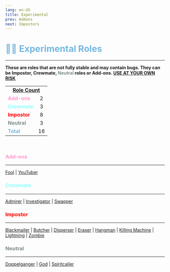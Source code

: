 ```yaml
---
lang: en-US
title: Experimental
prev: Addons
next: Impostors
---
```


# <font color=#76b8e0>👨‍🔬 <b>Experimental Roles</b></font>
---
<b>These are roles that are not fully stable and may contain bugs. They can be Impostor, Crewmate, <font color=#7f8c8d>Neutral</font> roles or Add-ons. <u>USE AT YOUR OWN RISK</u></b>

<table>
<tr>
<td colspan="2" align="center"><b><u>Role Count</u></b></td>
</tr>

<tr>
<td><font color=#ff9ace><b>Add-ons</b></font></td>
<td align="center">2</td>
</tr>

<tr>
<td><font color=#8cffff><b>Crewmate</b></font> </td>
<td align="center">3</td>
</tr>

<tr>
<td><font color=red><b>Impostor</b></font></td>
<td align="center">8</td>
</tr>

<tr>
<td><font color=#7c8c8d><b>Neutral</b></font></td>
<td align="center">3</td>
</tr>

<tr>
<td><font color=#76b8e0><b>Total</b></font></td>
<td align="center">16</td>
</tr>

</table>
<br>

### <font color=#ff9ace><b>Add-ons</b></font>
---
[Fool](/options/Experimental/Addon/Fool.html) | [YouTuber](/options/Experimental/Addon/YouTuber.html)
<br>

### <font color=#8cffff><b>Crewmate</b></font>
---
[Admirer](/options/Experimental/Crewmate/Admirer.html) | [Investigator](/options/Experimental/Crewmate/Investigator.html) | [Swapper](/options/Experimental/Crewmate/Swapper.html)
<br>

### <font color=red><b>Impostor</b></font>
---
[Blackmailer](/options/Experimental/Impostor/Blackmailer.html) | [Butcher](/options/Experimental/Impostor/Butcher.html) | [Disperser](/options/Experimental/Impostor/Disperser.html) | [Eraser](/options/Experimental/Impostor/Eraser.html) | [Hangman](/options/Experimental/Impostor/Hangman.html) | [Killing Machine](/options/Experimental/Impostor/KillingMachine.html) | [Lightning](/options/Experimental/Impostor/Lightning.html) | [Zombie](/options/Experimental/Impostor/Zombie.html)
<br>

### <font color=#7f8c8d><b>Neutral</b></font>
---
[Doppelganger](/options/Experimental/Neutral/Doppelganger.html) | [God](/options/Experimental/Neutral/God.html) | [Spiritcaller](/options/Experimental/Neutral/Spiritcaller.html)
<br>
